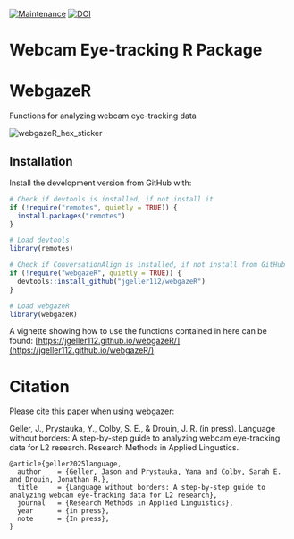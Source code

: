 [![Maintenance](https://img.shields.io/badge/Maintained%3F-yes-green.svg)](https://github.com/jgeller112/webgazeR/graphs/commit-activity)
[![DOI](https://zenodo.org/badge/855968611.svg)](https://doi.org/10.5281/zenodo.15831767)


# Webcam Eye-tracking R Package


# WebgazeR

Functions for analyzing webcam eye-tracking data

![webgazeR_hex_sticker](https://github.com/user-attachments/assets/ef82786d-a1a6-4246-a5b2-00eb1312edef)


## Installation

Install the development version from GitHub with:

``` r
# Check if devtools is installed, if not install it
if (!require("remotes", quietly = TRUE)) {
  install.packages("remotes")
}

# Load devtools
library(remotes)

# Check if ConversationAlign is installed, if not install from GitHub
if (!require("webgazeR", quietly = TRUE)) {
  devtools::install_github("jgeller112/webgazeR")
}

# Load webgazeR
library(webgazeR)
```


A vignette showing how to use the functions contained in here can be found: [https://jgeller112.github.io/webgazeR/](https://jgeller112.github.io/webgazeR/)

# Citation

Please cite this paper when using webgazer:

Geller, J., Prystauka, Y., Colby, S. E., & Drouin, J. R. (in press). Language without borders: A step-by-step guide to analyzing webcam eye-tracking data for L2 research. Research Methods in Applied Lingustics.

```
@article{geller2025language,
  author    = {Geller, Jason and Prystauka, Yana and Colby, Sarah E. and Drouin, Jonathan R.},
  title     = {Language without borders: A step-by-step guide to analyzing webcam eye-tracking data for L2 research},
  journal   = {Research Methods in Applied Linguistics},
  year      = {in press},
  note      = {In press},
}
```

